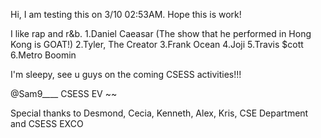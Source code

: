 Hi, I am testing this on 3/10 02:53AM. Hope this is work!

I like rap and r&b.
1.Daniel Caeasar (The show that he performed in Hong Kong is GOAT!)
2.Tyler, The Creator
3.Frank Ocean
4.Joji
5.Travis $cott
6.Metro Boomin

I'm sleepy, see u guys on the coming CSESS activities!!!

@Sam9____
CSESS EV
~~ 

Special thanks to Desmond, Cecia, Kenneth, Alex, Kris, CSE Department and CSESS EXCO
